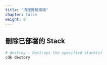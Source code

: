 ```yaml
---
title: "清理實驗環境"
chapter: false
weight: 0
---
```


## 刪除已部署的 Stack

```bash
# destroy - Destroys the specified stack(s)
cdk destory
```
